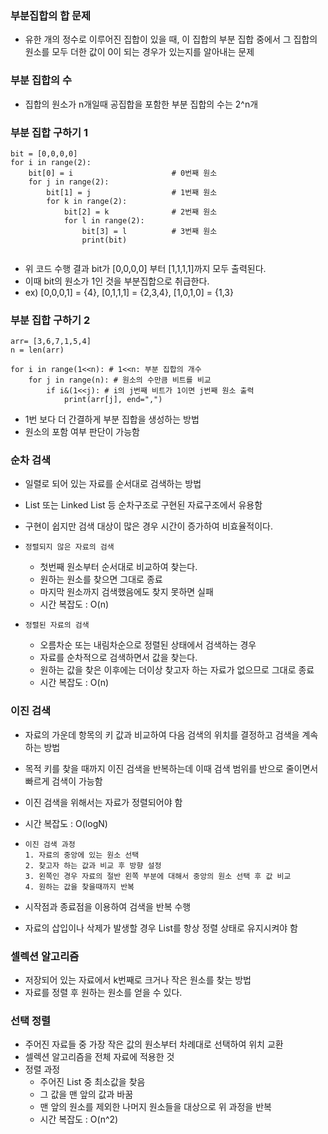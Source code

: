 ### 부분집합의 합 문제

- 유한 개의 정수로 이루어진 집합이 있을 때, 이 집합의 부분 집합 중에서 그 집합의 원소를 모두 더한 값이 0이 되는 경우가 있는지를 알아내는 문제



### 부분 집합의 수

- 집합의 원소가 n개일때 공집합을 포함한 부분 집합의 수는 2^n개



### 부분 집합 구하기 1

```
bit = [0,0,0,0]
for i in range(2):
	bit[0] = i						# 0번째 원소
	for j in range(2):
		bit[1] = j					# 1번째 원소
		for k in range(2):
			bit[2] = k				# 2번째 원소
            for l in range(2):
                bit[3] = l			# 3번째 원소
                print(bit)
	
```

- 위 코드 수행 결과 bit가 [0,0,0,0] 부터 [1,1,1,1]까지 모두 출력된다.
- 이때 bit의 원소가 1인 것을 부분집합으로 취급한다.
- ex) [0,0,0,1] = {4}, [0,1,1,1] = {2,3,4}, [1,0,1,0] = {1,3}



### 부분 집합 구하기 2

```
arr= [3,6,7,1,5,4]
n = len(arr)

for i in range(1<<n): # 1<<n: 부분 집합의 개수
	for j in range(n): # 원소의 수만큼 비트를 비교
		if i&(1<<j): # i의 j번째 비트가 1이면 j번째 원소 출력
			print(arr[j], end=",")
```

- 1번 보다 더 간결하게 부분 집합을 생성하는 방법
- 원소의 포함 여부 판단이 가능함



### 순차 검색

- 일렬로 되어 있는 자료를 순서대로 검색하는 방법

- List 또는 Linked List 등 순차구조로 구현된 자료구조에서 유용함

- 구현이 쉽지만 검색 대상이 많은 경우 시간이 증가하여 비효율적이다.

- ```
  정렬되지 않은 자료의 검색
  ```

  - 첫번째 원소부터 순서대로 비교하여 찾는다.
  - 원하는 원소를 찾으면 그대로 종료
  - 마지막 원소까지 검색했음에도 찾지 못하면 실패
  - 시간 복잡도 : O(n)

- ```
  정렬된 자료의 검색
  ```

  - 오름차순 또는 내림차순으로 정렬된 상태에서 검색하는 경우
  - 자료를 순차적으로 검색하면서 값을 찾는다.
  - 원하는 값을 찾은 이후에는 더이상 찾고자 하는 자료가 없으므로 그대로 종료
  - 시간 복잡도 : O(n)



### 이진 검색

- 자료의 가운데 항목의 키 값과 비교하여 다음 검색의 위치를 결정하고 검색을 계속하는 방법

- 목적 키를 찾을 때까지 이진 검색을 반복하는데 이때 검색 범위를 반으로 줄이면서 빠르게 검색이 가능함

- 이진 검색을 위해서는 자료가 정렬되어야 함

- 시간 복잡도 : O(logN)

- ```
  이진 검색 과정
  1. 자료의 중앙에 있는 원소 선택
  2. 찾고자 하는 값과 비교 후 방향 설정
  3. 왼쪽인 경우 자료의 절반 왼쪽 부분에 대해서 중앙의 원소 선택 후 값 비교
  4. 원하는 값을 찾을때까지 반복
  ```

- 시작점과 종료점을 이용하여 검색을 반복 수행

- 자료의 삽입이나 삭제가 발생할 경우 List를 항상 정렬 상태로 유지시켜야 함



### 셀렉션 알고리즘

- 저장되어 있는 자료에서 k번째로 크거나 작은 원소를 찾는 방법
- 자료를 정렬 후 원하는 원소를 얻을 수 있다.



### 선택 정렬

- 주어진 자료들 중 가장 작은 값의 원소부터 차례대로 선택하여 위치 교환
- 셀렉션 알고리즘을 전체 자료에 적용한 것
- 정렬 과정
  - 주어진 List 중 최소값을 찾음
  - 그 값을 맨 앞의 값과 바꿈
  - 맨 앞의 원소를 제외한 나머지 원소들을 대상으로 위 과정을 반복
  - 시간 복잡도 : O(n^2)





